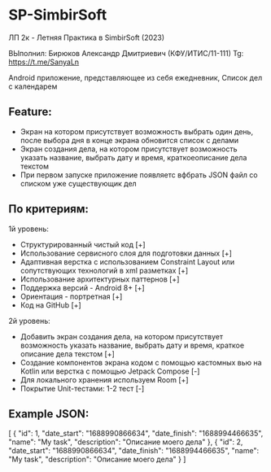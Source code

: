 # SP-SimbirSoft
ЛП 2к - Летняя Практика в SimbirSoft (2023) 

ВЫполнил: Бирюков Александр Дмитриевич (КФУ/ИТИС/11-111) 
Tg: https://t.me/SanyaLn 

Android приложение, представляющее из себя ежедневник, Список дел с календарем

## Feature:
 * Экран на котором присутствует возможность выбрать один день, после выбора дня в конце экрана обновится список с делами
 * Экран создания дела, на котором присутствует возможность указать название, выбрать дату и время, краткоеописание дела текстом
 * При первом запуске приложение появляетс вфбрать JSON файл со списком уже существующик дел
## По критериям:

1й уровень:
- Структурированный чистый код [+]
- Использование сервисного слоя для подготовки данных [+]
- Адаптивная верстка с использованием Constraint Layout или
сопутствующих технологий в xml разметках [+]
- Использование архитектурных паттернов [+]
- Поддержка версий - Android 8+ [+]
- Ориентация - портретная [+]
- Код на GitHub [+]
  
2й уровень:
- Добавить экран создания дела, на котором присутствует
возможность указать название, выбрать дату и время, краткое
описание дела текстом [+]
- Создание компонентов экрана кодом с помощью кастомных вью на
Kotlin или верстка с помощью Jetpack Compose [-]
- Для локального хранения используем Room [+]
- Покрытие Unit-тестами: 1-2 тест [-]

## Example JSON:

[
{
    "id": 1,
    "date_start": "1688990866634",
    "date_finish": "1688994466635",
    "name": "My task",
    "description": "Описание моего дела"
},
{
    "id": 2,
    "date_start": "1688990866634",
    "date_finish": "1688994466635",
    "name": "My task",
    "description": "Описание моего дела"
}
]
